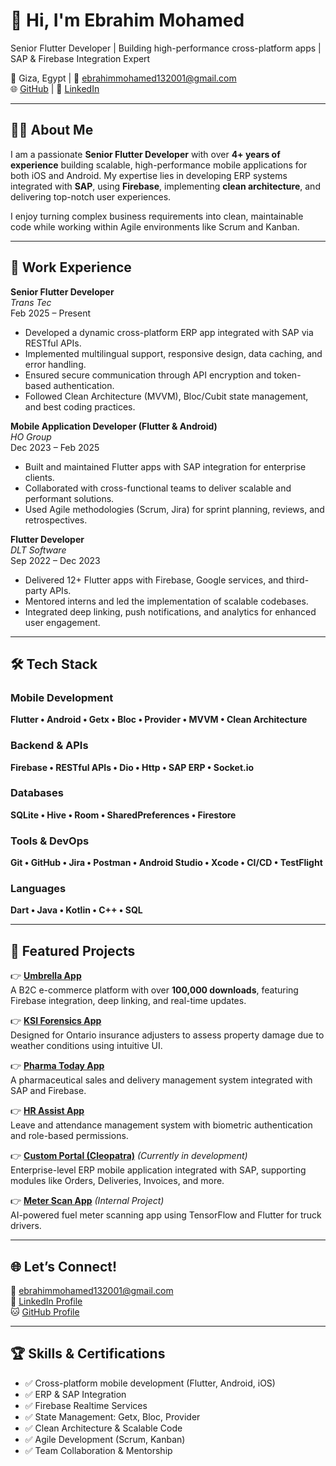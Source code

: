 # 👋 Hi, I'm Ebrahim Mohamed  
Senior Flutter Developer | Building high-performance cross-platform apps | SAP & Firebase Integration Expert  

📍 Giza, Egypt | 📧 ebrahimmohamed132001@gmail.com  
🌐 [GitHub](https://github.com/Ebrahim132024) | 💼 [LinkedIn](https://www.linkedin.com/in/ebrahim-mohamed-a634841a3 )

---

## 🧑‍💻 About Me  
I am a passionate **Senior Flutter Developer** with over **4+ years of experience** building scalable, high-performance mobile applications for both iOS and Android. My expertise lies in developing ERP systems integrated with **SAP**, using **Firebase**, implementing **clean architecture**, and delivering top-notch user experiences.

I enjoy turning complex business requirements into clean, maintainable code while working within Agile environments like Scrum and Kanban.

---

## 💼 Work Experience  

**Senior Flutter Developer**  
*Trans Tec*  
Feb 2025 – Present  
- Developed a dynamic cross-platform ERP app integrated with SAP via RESTful APIs.
- Implemented multilingual support, responsive design, data caching, and error handling.
- Ensured secure communication through API encryption and token-based authentication.
- Followed Clean Architecture (MVVM), Bloc/Cubit state management, and best coding practices.

**Mobile Application Developer (Flutter & Android)**  
*HO Group*  
Dec 2023 – Feb 2025 
- Built and maintained Flutter apps with SAP integration for enterprise clients.
- Collaborated with cross-functional teams to deliver scalable and performant solutions.
- Used Agile methodologies (Scrum, Jira) for sprint planning, reviews, and retrospectives.

**Flutter Developer**  
*DLT Software*  
Sep 2022 – Dec 2023  
- Delivered 12+ Flutter apps with Firebase, Google services, and third-party APIs.
- Mentored interns and led the implementation of scalable codebases.
- Integrated deep linking, push notifications, and analytics for enhanced user engagement.

---

## 🛠️ Tech Stack  

### Mobile Development  
**Flutter • Android • Getx • Bloc • Provider • MVVM • Clean Architecture**

### Backend & APIs  
**Firebase • RESTful APIs • Dio • Http • SAP ERP • Socket.io**

### Databases  
**SQLite • Hive • Room • SharedPreferences • Firestore**

### Tools & DevOps  
**Git • GitHub • Jira • Postman • Android Studio • Xcode • CI/CD • TestFlight**

### Languages  
**Dart • Java • Kotlin • C++ • SQL**

---

## 🎯 Featured Projects  

👉 [**Umbrella App**](https://play.google.com/store/apps/details?id=com.dlttrade.umbrella )  
A B2C e-commerce platform with over **100,000 downloads**, featuring Firebase integration, deep linking, and real-time updates.

👉 [**KSI Forensics App**](https://play.google.com/store/apps/details?id=ksi.korany.forensics )  
Designed for Ontario insurance adjusters to assess property damage due to weather conditions using intuitive UI.

👉 [**Pharma Today App**](https://drive.google.com/file/d/1stDUfbh8sAcg9OiCEesyk0mTs-Ptglex/view?usp=sharing )  
A pharmaceutical sales and delivery management system integrated with SAP and Firebase.

👉 [**HR Assist App**](https://drive.google.com/file/d/1sjbfFsDkZvCnwF1vx7Z_4nBgel6bJzXG/view?usp=sharing )  
Leave and attendance management system with biometric authentication and role-based permissions.

👉 [**Custom Portal (Cleopatra)**](#) *(Currently in development)*  
Enterprise-level ERP mobile application integrated with SAP, supporting modules like Orders, Deliveries, Invoices, and more.

👉 [**Meter Scan App**](#) *(Internal Project)*  
AI-powered fuel meter scanning app using TensorFlow and Flutter for truck drivers.

---

## 🌐 Let’s Connect!  

📧 ebrahimmohamed132001@gmail.com  
🔗 [LinkedIn Profile](https://www.linkedin.com/in/ebrahim-mohamed-a634841a3 )  
🐱 [GitHub Profile](https://github.com/Ebrahim132024)  

---

## 🏆 Skills & Certifications  

- ✅ Cross-platform mobile development (Flutter, Android, iOS)  
- ✅ ERP & SAP Integration  
- ✅ Firebase Realtime Services  
- ✅ State Management: Getx, Bloc, Provider  
- ✅ Clean Architecture & Scalable Code  
- ✅ Agile Development (Scrum, Kanban)  
- ✅ Team Collaboration & Mentorship  
